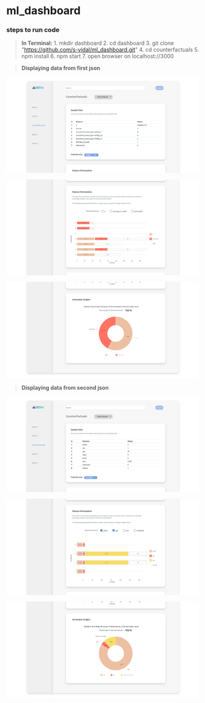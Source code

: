 # ml_dashboard

### steps to run code

> **In Terminal:** 1. mkdir dashboard 2. cd dashboard 3. git clone "https://github.com/s-vidal/ml_dashboard.git" 4. cd counterfactuals 5. npm install 6. npm start 7. open browser on localhost://3000

> **Displaying data from first json**

![alt text](./counterfactuals/demo/dataset1_1.png)

![alt text](./counterfactuals/demo/dataset1_2.png)

![alt text](./counterfactuals/demo/dataset1_3.png)

> **Displaying data from second json**

![alt text](./counterfactuals/demo/dataset2_1.png)

![alt text](./counterfactuals/demo/dataset2_2.png)

![alt text](./counterfactuals/demo/dataset2_3.png)
